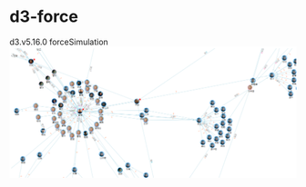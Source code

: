 # d3-force
d3.v5.16.0 forceSimulation
![示例](https://github.com/hihaiyang/d3-force/blob/master/WebRoot/img/demo.png)